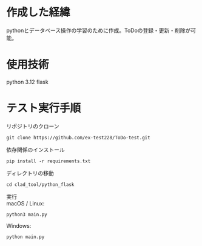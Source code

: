 # 作成した経緯
pythonとデータベース操作の学習のために作成。ToDoの登録・更新・削除が可能。

# 使用技術
python 3.12
flask

# テスト実行手順
リポジトリのクローン
```
git clone https://github.com/ex-test228/ToDo-test.git
```

依存関係のインストール
```
pip install -r requirements.txt
```

ディレクトリの移動
```
cd clad_tool/python_flask
```

実行  
macOS / Linux:
```
python3 main.py
```
Windows:
```
python main.py
```